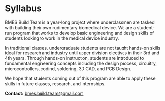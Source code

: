 # Syllabus

BMES Build Team is a year-long project where underclassmen are tasked with building their own rudimentary biomedical device. We are a student-run program that works to develop basic engineering and design skills of students looking to work in the medical device industry.

In traditional classes, undergraduate students are not taught hands-on skills ideal for research and industry until upper division electives in their 3rd and 4th years.
Through hands-on instruction, students are introduced to fundamental engineering concepts including the design process, circuitry, microcontrollers, codind, soldering, 3D CAD, and PCB Design.

We hope that students coming out of this program are able to apply these skills in future classes, research, and internships.


**Contact:** bmes.build.team@gmail.com
